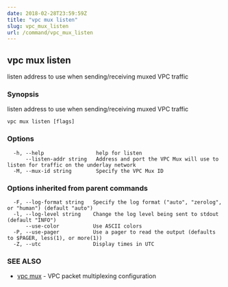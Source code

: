 ```yaml
---
date: 2018-02-28T23:59:59Z
title: "vpc mux listen"
slug: vpc_mux_listen
url: /command/vpc_mux_listen
---
```

## vpc mux listen

listen address to use when sending/receiving muxed VPC traffic

### Synopsis


listen address to use when sending/receiving muxed VPC traffic

```
vpc mux listen [flags]
```

### Options

```
  -h, --help                 help for listen
      --listen-addr string   Address and port the VPC Mux will use to listen for traffic on the underlay network
  -M, --mux-id string        Specify the VPC Mux ID
```

### Options inherited from parent commands

```
  -F, --log-format string   Specify the log format ("auto", "zerolog", or "human") (default "auto")
  -l, --log-level string    Change the log level being sent to stdout (default "INFO")
      --use-color           Use ASCII colors
  -P, --use-pager           Use a pager to read the output (defaults to $PAGER, less(1), or more(1))
  -Z, --utc                 Display times in UTC
```

### SEE ALSO
* [vpc mux](/command/vpc_mux)	 - VPC packet multiplexing configuration

